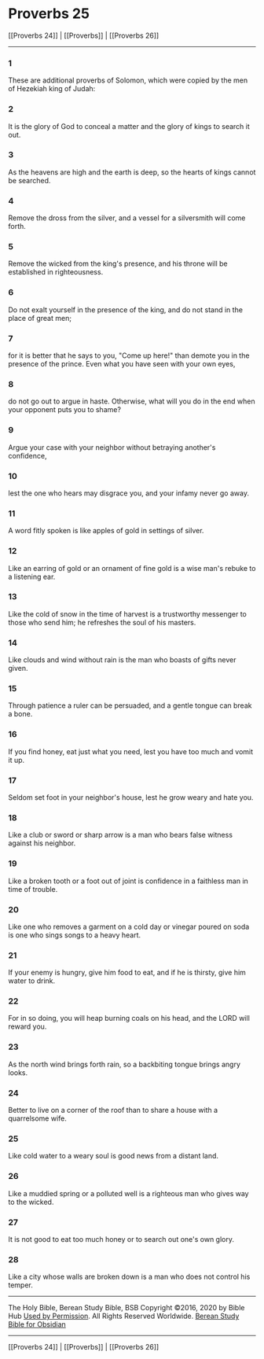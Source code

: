 # Proverbs 25

[[Proverbs 24]] | [[Proverbs]] | [[Proverbs 26]]

---

### 1
These are additional proverbs of Solomon, which were copied by the men of Hezekiah king of Judah:

### 2
It is the glory of God to conceal a matter and the glory of kings to search it out.

### 3
As the heavens are high and the earth is deep, so the hearts of kings cannot be searched.

### 4
Remove the dross from the silver, and a vessel for a silversmith will come forth.

### 5
Remove the wicked from the king's presence, and his throne will be established in righteousness.

### 6
Do not exalt yourself in the presence of the king, and do not stand in the place of great men;

### 7
for it is better that he says to you, "Come up here!" than demote you in the presence of the prince. Even what you have seen with your own eyes,

### 8
do not go out to argue in haste. Otherwise, what will you do in the end when your opponent puts you to shame?

### 9
Argue your case with your neighbor without betraying another's confidence,

### 10
lest the one who hears may disgrace you, and your infamy never go away.

### 11
A word fitly spoken is like apples of gold in settings of silver.

### 12
Like an earring of gold or an ornament of fine gold is a wise man's rebuke to a listening ear.

### 13
Like the cold of snow in the time of harvest is a trustworthy messenger to those who send him; he refreshes the soul of his masters.

### 14
Like clouds and wind without rain is the man who boasts of gifts never given.

### 15
Through patience a ruler can be persuaded, and a gentle tongue can break a bone.

### 16
If you find honey, eat just what you need, lest you have too much and vomit it up.

### 17
Seldom set foot in your neighbor's house, lest he grow weary and hate you.

### 18
Like a club or sword or sharp arrow is a man who bears false witness against his neighbor.

### 19
Like a broken tooth or a foot out of joint is confidence in a faithless man in time of trouble.

### 20
Like one who removes a garment on a cold day or vinegar poured on soda is one who sings songs to a heavy heart.

### 21
If your enemy is hungry, give him food to eat, and if he is thirsty, give him water to drink.

### 22
For in so doing, you will heap burning coals on his head, and the LORD will reward you.

### 23
As the north wind brings forth rain, so a backbiting tongue brings angry looks.

### 24
Better to live on a corner of the roof than to share a house with a quarrelsome wife.

### 25
Like cold water to a weary soul is good news from a distant land.

### 26
Like a muddied spring or a polluted well is a righteous man who gives way to the wicked.

### 27
It is not good to eat too much honey or to search out one's own glory.

### 28
Like a city whose walls are broken down is a man who does not control his temper.

---

The Holy Bible, Berean Study Bible, BSB
Copyright ©2016, 2020 by Bible Hub
[Used by Permission](https://berean.bible/terms.htm). All Rights Reserved Worldwide.
[Berean Study Bible for Obsidian](https://github.com/gapmiss/berean-study-bible-for-obsidian)

---

[[Proverbs 24]] | [[Proverbs]] | [[Proverbs 26]]

